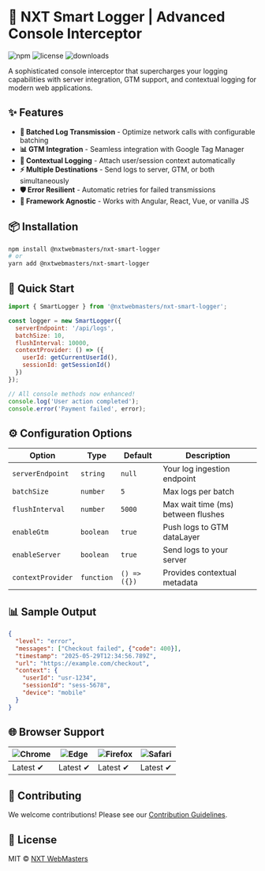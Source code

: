 # 🚀 NXT Smart Logger | Advanced Console Interceptor

![npm](https://img.shields.io/npm/v/@nxtwebmasters/nxt-smart-logger)
![license](https://img.shields.io/npm/l/@nxtwebmasters/nxt-smart-logger)
![downloads](https://img.shields.io/npm/dm/@nxtwebmasters/nxt-smart-logger)

A sophisticated console interceptor that supercharges your logging capabilities with server integration, GTM support, and contextual logging for modern web applications.

## ✨ Features

- **🔁 Batched Log Transmission** - Optimize network calls with configurable batching
- **📊 GTM Integration** - Seamless integration with Google Tag Manager
- **👤 Contextual Logging** - Attach user/session context automatically
- **⚡ Multiple Destinations** - Send logs to server, GTM, or both simultaneously
- **🛡️ Error Resilient** - Automatic retries for failed transmissions
- **🔄 Framework Agnostic** - Works with Angular, React, Vue, or vanilla JS

## 📦 Installation

```bash
npm install @nxtwebmasters/nxt-smart-logger
# or
yarn add @nxtwebmasters/nxt-smart-logger
```

## 🚀 Quick Start

```javascript
import { SmartLogger } from '@nxtwebmasters/nxt-smart-logger';

const logger = new SmartLogger({
  serverEndpoint: '/api/logs',
  batchSize: 10,
  flushInterval: 10000,
  contextProvider: () => ({
    userId: getCurrentUserId(),
    sessionId: getSessionId()
  })
});

// All console methods now enhanced!
console.log('User action completed');
console.error('Payment failed', error);
```

## ⚙️ Configuration Options

| Option              | Type       | Default | Description |
|---------------------|------------|---------|-------------|
| `serverEndpoint`    | `string`   | `null`  | Your log ingestion endpoint |
| `batchSize`        | `number`   | `5`     | Max logs per batch |
| `flushInterval`    | `number`   | `5000`  | Max wait time (ms) between flushes |
| `enableGtm`        | `boolean`  | `true`  | Push logs to GTM dataLayer |
| `enableServer`     | `boolean`  | `true`  | Send logs to your server |
| `contextProvider`  | `function` | `() => ({})` | Provides contextual metadata |

## 📊 Sample Output

```json
{
  "level": "error",
  "messages": ["Checkout failed", {"code": 400}],
  "timestamp": "2025-05-29T12:34:56.789Z",
  "url": "https://example.com/checkout",
  "context": {
    "userId": "usr-1234",
    "sessionId": "sess-5678",
    "device": "mobile"
  }
}
```

## 🌐 Browser Support

| ![Chrome](https://raw.githubusercontent.com/alrra/browser-logos/main/src/chrome/chrome_48x48.png) | ![Edge](https://raw.githubusercontent.com/alrra/browser-logos/main/src/edge/edge_48x48.png) | ![Firefox](https://raw.githubusercontent.com/alrra/browser-logos/main/src/firefox/firefox_48x48.png) | ![Safari](https://raw.githubusercontent.com/alrra/browser-logos/main/src/safari/safari_48x48.png) |
|--------------------------------------------------------------------------------------------------|---------------------------------------------------------------------------------------------|-----------------------------------------------------------------------------------------------------|---------------------------------------------------------------------------------------------------|
| Latest ✔                                                                                         | Latest ✔                                                                                    | Latest ✔                                                                                           | Latest ✔                                                                                         |

## 🤝 Contributing

We welcome contributions! Please see our [Contribution Guidelines](CONTRIBUTING.md).

## 📜 License

MIT © [NXT WebMasters](https://github.com/nxtwebmasters)
